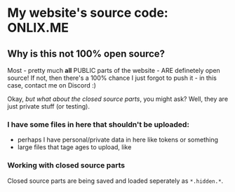 # My website's source code: ONLIX.ME
## Why is this not 100% open source?
Most - pretty much **all** PUBLIC parts of the website - ARE definetely open source! If not, then there's a 100% chance I just forgot to push it - in this case, contact me on Discord :) 

Okay, *but what about the closed source parts*, you might ask? Well, they are just private stuff (or testing).

### I have some files in here that shouldn't be uploaded:
- perhaps I have personal/private data in here like tokens or something
- large files that tage ages to upload, like 

### Working with closed source parts
Closed source parts are being saved and loaded seperately as `*.hidden.*`.